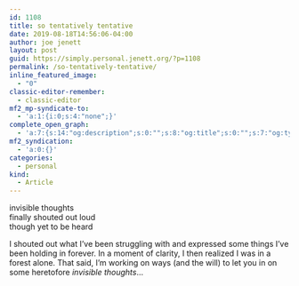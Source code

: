 ```yaml
---
id: 1108
title: so tentatively tentative
date: 2019-08-18T14:56:06-04:00
author: joe jenett
layout: post
guid: https://simply.personal.jenett.org/?p=1108
permalink: /so-tentatively-tentative/
inline_featured_image:
  - "0"
classic-editor-remember:
  - classic-editor
mf2_mp-syndicate-to:
  - 'a:1:{i:0;s:4:"none";}'
complete_open_graph:
  - 'a:7:{s:14:"og:description";s:0:"";s:8:"og:title";s:0:"";s:7:"og:type";s:0:"";s:12:"twitter:card";s:7:"summary";s:15:"twitter:creator";s:0:"";s:19:"twitter:description";s:0:"";s:8:"og:image";s:0:"";}'
mf2_syndication:
  - 'a:0:{}'
categories:
  - personal
kind:
  - Article
---
```

invisible thoughts  
finally shouted out loud  
though yet to be heard

I shouted out what I’ve been struggling with and expressed some things I’ve been holding in forever. In a moment of clarity, I then realized I was in a forest alone. That said, I’m working on ways (and the will) to let you in on some heretofore _invisible thoughts_...